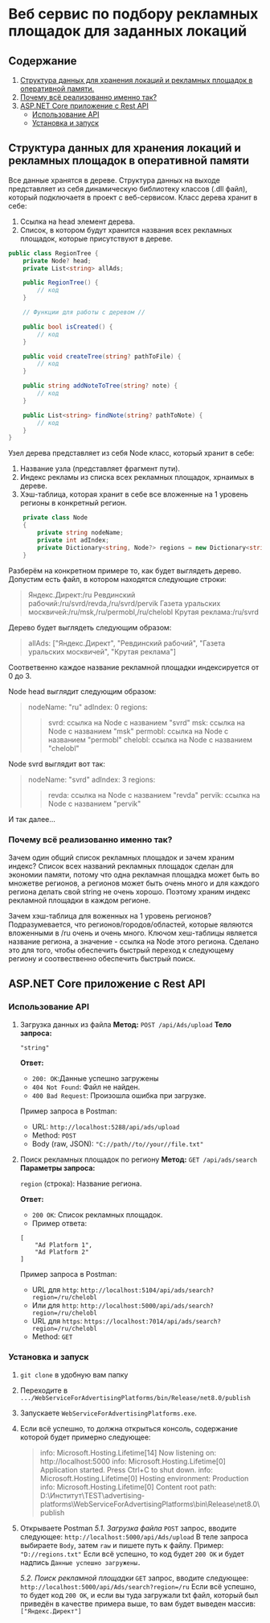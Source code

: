 # Веб сервис по подбору рекламных площадок для заданных локаций

## Содержание

1. [Структура данных для хранения локаций и рекламных площадок в оперативной памяти.](#структура-данных-для-хранения-локаций-и-рекламных-площадок-в-оперативной-памяти)
2. [Почему всё реализованно именно так?](#почему-всё-реализованно-именно-так)
3. [ASP\.NET Core приложение с Rest API](#aspnet-core-приложение-c-rest-api)
   - [Использование API](#использование-api)
   - [Установка и запуск](#установка-и-запуск)

## Структура данных для хранения локаций и рекламных площадок в оперативной памяти

Все данные хранятся в дереве. Структура данных на выходе представляет из себя динамическую библиотеку классов (.dll файл), который подключаетя в проект с веб-сервисом. Класс дерева хранит в себе:

1. Ссылка на head элемент дерева.
2. Список, в котором будут хранится названия всех рекламных площадок, которые присутствуют в дереве.

```csharp
public class RegionTree {
	private Node? head;
	private List<string> allAds;

	public RegionTree() {
		// код
	}

	// Функции для работы с деревом //

	public bool isCreated() {
		// код
	}

	public void createTree(string? pathToFile) {
		// код
	}

	public string addNoteToTree(string? note) {
		// код
	}

	public List<string> findNote(string? pathToNote) {
		// код
	}
}
```

Узел дерева представляет из себя Node класс, который хранит в себе:

1. Название узла (представляет фрагмент пути).
2. Индекс рекламы из списка всех рекламных площадок, хрнаимых в дереве.
3. Хэш-таблица, которая хранит в себе все вложенные на 1 уровень регионы в конкретный регион.

```csharp
	private class Node
	{
		private string nodeName;
		private int adIndex;
		private Dictionary<string, Node?> regions = new Dictionary<string, Node?>();
	}
```

Разберём на конкретном примере то, как будет выглядеть дерево.
Допустим есть файл, в котором находятся следующие строки:

> Яндекс.Директ:/ru
> Ревдинский рабочий:/ru/svrd/revda,/ru/svrd/pervik
> Газета уральских москвичей:/ru/msk,/ru/permobl,/ru/chelobl
> Крутая реклама:/ru/svrd

Дерево будет выглядеть следующим образом:

> allAds: ["Яндекс.Директ", "Ревдинский рабочий", "Газета уральских москвичей", "Крутая реклама"]

Соответвенно каждое название рекламной площадки индексируется от 0 до 3.

Node head выглядит следующим образом:

> nodeName: "ru"
> adIndex: 0
> regions:
>
> > svrd: ссылка на Node с названием "svrd"
> > msk: ссылка на Node с названием "msk"
> > permobl: ссылка на Node с названием "permobl"
> > chelobl: ссылка на Node с названием "chelobl"

Node svrd выглядит вот так:

> nodeName: "svrd"
> adIndex: 3
> regions:
>
> > revda: ссылка на Node с названием "revda"
> > pervik: ссылка на Node с названием "pervik"

И так далее...

### Почему всё реализованно именно так?

Зачем один общий список рекламных площадок и зачем храним индекс?
Список всех названий рекламных площадок сделан для экономии памяти, потому что одна рекламная площадка может быть во множетве регионов, а регионов может быть очень много и для каждого региона делать свой string не очень хорошо. Поэтому храним индекс рекламной площадки в каждом регионе.

Зачем хэш-таблица для воженных на 1 уровень регионов?
Подразумевается, что регионов/городов/областей, которые являются вложенными в /ru очень и очень много. Ключом хеш-таблицы является название региона, а значение - ссылка на Node этого региона. Сделано это для того, чтобы обеспечить быстрый переход к следующему региону и соотвественно обеспечить быстрый поиск.

## ASP\.NET Core приложение c Rest API

### Использование API

1.  Загрузка данных из файла
    **Метод:** `POST /api/Ads/upload`
    **Тело запроса:**

    ```
    "string"
    ```

    **Ответ:**

    - `200: OK`:Данные успешно загружены
    - `404 Not Found`: Файл не найден.
    - `400 Bad Request`: Произошла ошибка при загрузке.

    Пример запроса в Postman:

    - URL: `http://localhost:5288/api/ads/upload`
    - Method: `POST`
    - Body (raw, JSON): `"C://path//to//your//file.txt"`

2.  Поиск рекламных площадок по региону
    **Метод:** `GET /api/ads/search`
    **Параметры запроса:**

    `region` (строка): Название региона.

    **Ответ:**

    - `200 OK`: Список рекламных площадок.
    - Пример ответа:

    ```
    [
        "Ad Platform 1",
        "Ad Platform 2"
    ]
    ```

    Пример запроса в Postman:

    - URL для `http`: `http://localhost:5104/api/ads/search?region=/ru/chelobl`
    - Или для `http`: `http://localhost:5000/api/ads/search?region=/ru/chelobl`
    - URL для `https`: `https://localhost:7014/api/ads/search?region=/ru/chelobl`
    - Method: `GET`

### Установка и запуск

1. `git clone` в удобную вам папку
2. Переходите в `.../WebServiceForAdvertisingPlatforms/bin/Release/net8.0/publish`
3. Запускаете `WebServiceForAdvertisingPlatforms.exe`.
4. Если всё успешно, то должна открыться консоль, содержание которой будет примерно следующее:
   > info: Microsoft.Hosting.Lifetime[14]
   > Now listening on: http://localhost:5000
   > info: Microsoft.Hosting.Lifetime[0]
   > Application started. Press Ctrl+C to shut down.
   > info: Microsoft.Hosting.Lifetime[0]
   > Hosting environment: Production
   > info: Microsoft.Hosting.Lifetime[0]
   > Content root path: D:\Институт\TEST\advertising-platforms\WebServiceForAdvertisingPlatforms\bin\Release\net8.0\publish
5. Открываете Postman
   _5.1. Загрузка файла_
   `POST` запрос, вводите следующее: `http://localhost:5000/api/Ads/upload`
   В теле запроса выбираете `Body`, затем `raw` и пишете путь к файлу. Пример: `"D://regions.txt"`
   Если всё успешно, то код будет `200 OK` и будет надпись `Данные успешно загружены.`

   _5.2. Поиск рекламной площадки_
   `GET` запрос, вводите следующее: `http://localhost:5000/api/Ads/search?region=/ru`
   Если всё успешно, то будет код `200 OK`, и если вы туда загружали txt файл, который был приведён в качестве примера выше, то вам будет выведен массив: `["Яндекс.Директ"]`
